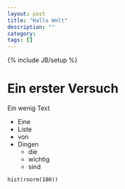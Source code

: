 ```yaml
---
layout: post
title: "Hallo Welt"
description: ""
category: 
tags: []
---
```

{% include JB/setup %}

# Ein erster Versuch

Ein wenig Text

- Eine 
- Liste
- von 
- Dingen
	- die 
	- wichtig
	- sind

``` 
hist(rnorm(100))
```

